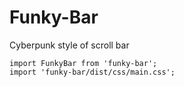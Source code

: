 # Funky-Bar
Cyberpunk style of scroll bar  
```
import FunkyBar from 'funky-bar';  
import 'funky-bar/dist/css/main.css';
```
